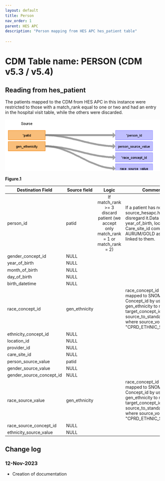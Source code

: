 ```yaml
---
layout: default
title: Person
nav_order: 1
parent: HES APC
description: "Person mapping from HES APC hes_patient table"

---
```


# CDM Table name: PERSON (CDM v5.3 / v5.4)

## Reading from hes_patient

The patients mapped to the CDM from HES APC in this instance were restricted to those with a match_rank equal to one or two and had an entry in the hospital visit table, while the others were discarded.



![](images/image2.png)

**Figure.1**

| Destination Field | Source field | Logic | Comment field |
| --- | --- | :---: | --- |
| person_id | patid |  	If match_rank >= 3 discard patient (we accept only match_rank = 1 or match_rank = 2)|  If a patient has no entry in source_hesapc.hes_hospital, disregard it.Data like gender, year_of_birth, location_id, Care_site_id comes from AURUM/GOLD as the data are linked to them.|
| gender_concept_id |NULL | | |
| year_of_birth | NULL| | |
| month_of_birth |NULL |  | |
| day_of_birth | NULL |  |  |
| birth_datetime | NULL |  |  |
| race_concept_id | gen_ethnicity | | race_concept_id will be mapped to SNOMED Concept_id by using gen_ethnicity to retrieve the target_concept_id from source_to_standard_vocab_map where source_vocabulary_id = "CPRD_ETHNIC_STCM"|
| ethnicity_concept_id | NULL |  |   |
| location_id | NULL |  |  |
| provider_id | NULL |  |  |
| care_site_id |NULL | |  |
| person_source_value | patid |  |  |
| gender_source_value | NULL|  | |
| gender_source_concept_id |NULL  |  |  |
| race_source_value | gen_ethnicity| | race_concept_id will be mapped to SNOMED Concept_id by using gen_ethnicity to retrieve the target_concept_id from source_to_standard_vocab_map where source_vocabulary_id = "CPRD_ETHNIC_STCM"|
| race_source_concept_id | NULL | |
| ethnicity_source_value | NULL |  |  | 

## Change log

### 12-Nov-2023
- Creation of documentation